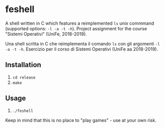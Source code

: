 # feshell
A shell written in C which features a reimplemented `ls` unix commmand (supported options: `-l -a -t -h`).
Project assignment for the course "Sistemi Operativi" (UniFe, 2018-2019).

Una shell scritta in C che reimplementa il comando `ls` con gli argomenti `-l -a -t -h`.
Esercizio per il corso di Sistemi Operativi (UniFe aa 2018-2019).

## Installation
1. `cd release`
2. `make`

## Usage
1. `./feshell`

Keep in mind that this is no place to "play games" - use at your own risk.
